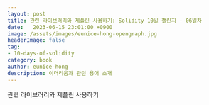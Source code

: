 ```yaml
---
layout: post
title: 관련 라이브러리와 제플린 사용하기: Solidity 10일 챌린지 - 06일차
date:   2023-06-15 23:01:00 +0900
image: /assets/images/eunice-hong-opengraph.jpg
headerImage: false
tag:
- 10-days-of-solidity
category: book
author: eunice-hong
description: 이더리움과 관련 용어 소개
---
```


관련 라이브러리와 제플린 사용하기
